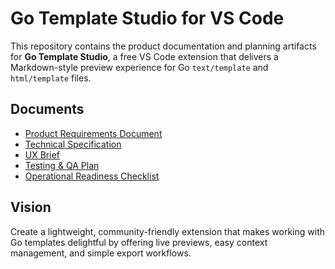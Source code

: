 # Go Template Studio for VS Code

This repository contains the product documentation and planning artifacts for **Go Template Studio**, a free VS Code extension that delivers a Markdown-style preview experience for Go `text/template` and `html/template` files.

## Documents
- [Product Requirements Document](PRD.md)
- [Technical Specification](technical_spec.md)
- [UX Brief](ux_brief.md)
- [Testing & QA Plan](testing_plan.md)
- [Operational Readiness Checklist](operational_readiness.md)

## Vision
Create a lightweight, community-friendly extension that makes working with Go templates delightful by offering live previews, easy context management, and simple export workflows.
